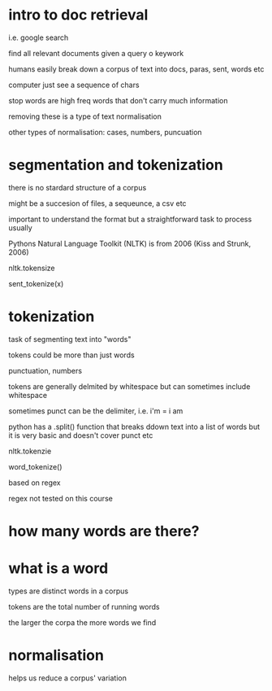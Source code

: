 # intro to doc retrieval 

i.e. google search 

find all relevant documents given a query o keywork 

humans easily break down a corpus of text into docs, paras, sent, words etc

computer just see a sequence of chars

stop words are high freq words that don't carry much information

removing these is a type of text normalisation

other types of normalisation: cases, numbers, puncuation


# segmentation and tokenization

there is no stardard structure of a corpus

might be a succesion of files, a sequeunce, a csv etc 

important to understand the format but a straightforward task to process usually

Pythons Natural Language Toolkit (NLTK) is from 2006 (Kiss and Strunk, 2006)

nltk.tokensize

sent_tokenize(x)

# tokenization

task of segmenting text into "words"

tokens could be more than just words

punctuation, numbers

tokens are generally delmited by whitespace but can sometimes include whitespace

sometimes punct can be the delimiter, i.e. i'm = i am

python has a .split() function that breaks ddown text into a list of words but it is very basic and doesn't cover punct etc

nltk.tokenzie

word_tokenize()

based on regex 

regex not tested on this course

# how many words are there?

# what is a word

types are distinct words in a corpus

tokens are the total number of running words

the larger the corpa the more words we find

# normalisation

helps us reduce a corpus' variation
